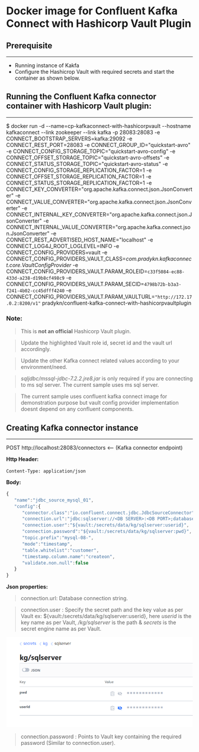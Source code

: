 # Docker image for Confluent Kafka Connect with Hashicorp Vault Plugin

## Prerequisite
---
* Running instance of Kakfa
* Configure the Hashicrop Vault with required secrets and start the container as shown below.

## Running the Confluent Kafka connector container with Hashicorp Vault plugin:
---

$ docker run -d --name=cp-kafkaconnect-with-hashicorpvault --hostname kafkaconnect --link zookeeper --link kafka -p 28083:28083 -e CONNECT_BOOTSTRAP_SERVERS=kafka:29092 -e CONNECT_REST_PORT=28083 -e CONNECT_GROUP_ID="quickstart-avro" -e CONNECT_CONFIG_STORAGE_TOPIC="quickstart-avro-config" -e CONNECT_OFFSET_STORAGE_TOPIC="quickstart-avro-offsets" -e CONNECT_STATUS_STORAGE_TOPIC="quickstart-avro-status" -e CONNECT_CONFIG_STORAGE_REPLICATION_FACTOR=1 -e CONNECT_OFFSET_STORAGE_REPLICATION_FACTOR=1 -e CONNECT_STATUS_STORAGE_REPLICATION_FACTOR=1 -e CONNECT_KEY_CONVERTER="org.apache.kafka.connect.json.JsonConverter" -e CONNECT_VALUE_CONVERTER="org.apache.kafka.connect.json.JsonConverter" -e CONNECT_INTERNAL_KEY_CONVERTER="org.apache.kafka.connect.json.JsonConverter" -e CONNECT_INTERNAL_VALUE_CONVERTER="org.apache.kafka.connect.json.JsonConverter" -e CONNECT_REST_ADVERTISED_HOST_NAME="localhost" -e CONNECT_LOG4J_ROOT_LOGLEVEL=INFO -e CONNECT_CONFIG_PROVIDERS=vault -e CONNECT_CONFIG_PROVIDERS_VAULT_CLASS=*com.pradykn.kafkaconnect.core.VaultConfigProvider* -e CONNECT_CONFIG_PROVIDERS_VAULT.PARAM_ROLEID=`c33f5084-ec88-433d-a238-d19b8cf498c9` -e CONNECT_CONFIG_PROVIDERS_VAULT.PARAM_SECID=`4798b72b-b3a3-f241-4b02-cc45dfff4240` -e CONNECT_CONFIG_PROVIDERS_VAULT.PARAM_VAULTURL=`"http://172.17.0.2:8200/v1"` pradykn/confluent-kafka-connect-with-hashicorpvaultplugin


### Note:
>This is **not an official** Hashicorp Vault plugin.

> Update the highlighted Vault role id, secret id and the vault url accordingly.

> Update the other Kafka connect related values according to your environment/need.

> *sqljdbc/mssql-jdbc-7.2.2.jre8.jar* is only required if you are connecting to ms sql server. The current sample uses ms sql server. 

> The current sample uses confluent kafka connect image for demonstration purpose but vault config provider implementation doesnt depend on any confluent components.



## Creating Kafka connector instance
---

POST http://localhost:28083/connectors  <-- (Kafka connector endpoint)

**Http Header:**

`Content-Type: application/json`

**Body:**
```javascript
{
   "name":"jdbc_source_mysql_01",
   "config":{
      "connector.class":"io.confluent.connect.jdbc.JdbcSourceConnector",
      "connection.url":"jdbc:sqlserver://<DB SERVER>:<DB PORT>;database=<DB NAME>",
      "connection.user":"${vault:/secrets/data/kg/sqlserver:userid}",
      "connection.password":"${vault:/secrets/data/kg/sqlserver:pwd}",
      "topic.prefix":"mysql-08-",
      "mode":"timestamp",
      "table.whitelist":"customer",
      "timestamp.column.name":"createon",
      "validate.non.null":false
   }
}
```

**Json properties:**
> connection.url: Database connection string.

> connection.user : Specify the secret path and the key value as per Vault ex: ${vault:/secrets/data/kg/sqlserver:userid}, here *userid* is the key name as per Vault,  */kg/sqlserver* is the path & *secrets* is the secret engine name as per Vault.

![Vault ](https://github.com/Prady-kn/HashicorpVaultpluginForConfluentKafkaConnect/raw/master/docs/vault_screen.PNG)

> connection.password : Points to Vault key containing the required password (Similar to connection.user).



